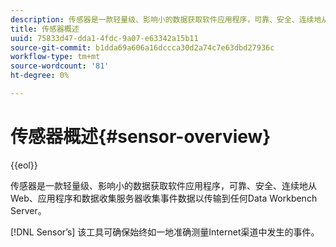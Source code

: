 ```yaml
---
description: 传感器是一款轻量级、影响小的数据获取软件应用程序，可靠、安全、连续地从Web、应用程序和数据收集服务器收集事件数据以传输到任何Data Workbench Server。
title: 传感器概述
uuid: 75833d47-dda1-4fdc-9a07-e63342a15b11
source-git-commit: b1dda69a606a16dccca30d2a74c7e63dbd27936c
workflow-type: tm+mt
source-wordcount: '81'
ht-degree: 0%

---
```



# 传感器概述{#sensor-overview}

{{eol}}

传感器是一款轻量级、影响小的数据获取软件应用程序，可靠、安全、连续地从Web、应用程序和数据收集服务器收集事件数据以传输到任何Data Workbench Server。

[!DNL Sensor’s] 该工具可确保始终如一地准确测量Internet渠道中发生的事件。

